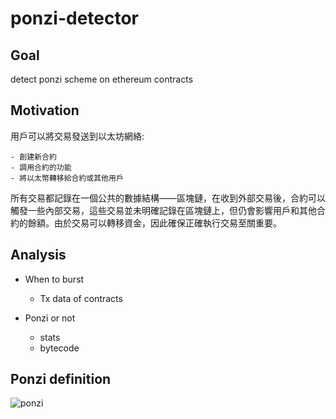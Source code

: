 # ponzi-detector

## Goal

detect ponzi scheme on ethereum contracts

## Motivation

用戶可以將交易發送到以太坊網絡:

    - 創建新合約
    - 調用合約的功能
    - 將以太幣轉移給合約或其他用戶

所有交易都記錄在一個公共的數據結構——區塊鏈，在收到外部交易後，合約可以觸發一些內部交易，這些交易並未明確記錄在區塊鏈上，但仍會影響用戶和其他合約的餘額。由於交易可以轉移資金，因此確保正確執行交易至關重要。

## Analysis

- When to burst
  - Tx data of contracts
  
- Ponzi or not
  - stats
  - bytecode

## Ponzi definition

![ponzi](https://ars.els-cdn.com/content/image/1-s2.0-S0167739X18301407-gr2_lrg.jpg)
